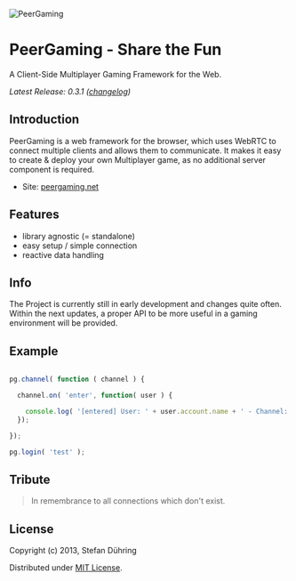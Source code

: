 ![PeerGaming](https://raw.github.com/PeerGaming/thesis/master/raw/logo/pg-logo_v2.png)

PeerGaming - Share the Fun
==========================

A Client-Side Multiplayer Gaming Framework for the Web.

_Latest Release: 0.3.1 ([changelog](https://github.com/PeerGaming/peergaming/blob/master/HISTORY.md))_


## Introduction

PeerGaming is a web framework for the browser, which uses WebRTC to connect multiple clients
and allows them to communicate. It makes it easy to create & deploy your own Multiplayer game,
as no additional server component is required.

- Site: [peergaming.net](http://peergaming.net)


## Features

* library agnostic (= standalone)
* easy setup / simple connection
* reactive data handling


## Info

The Project is currently still in early development and changes quite often.
Within the next updates, a proper API to be more useful in a gaming environment will be provided.


## Example

```js

pg.channel( function ( channel ) {

  channel.on( 'enter', function( user ) {

    console.log( '[entered] User: ' + user.account.name + ' - Channel: ' + channel.id  + ' ]');
  });

});

pg.login( 'test' );

```


## Tribute

> In remembrance to all connections which don't exist.


## License

Copyright (c) 2013, Stefan Dühring

Distributed under [MIT License](https://github.com/PeerGaming/peergaming/blob/master/LICENSE).
